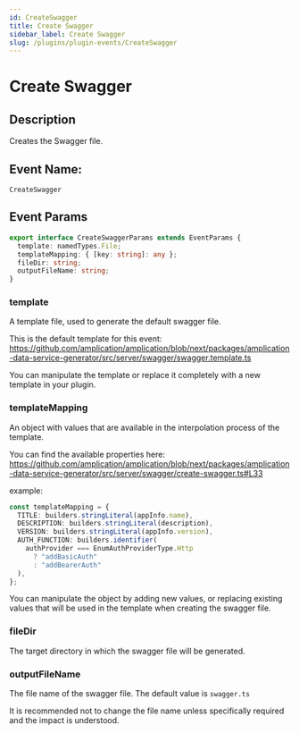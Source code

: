 ```yaml
---
id: CreateSwagger
title: Create Swagger
sidebar_label: Create Swagger
slug: /plugins/plugin-events/CreateSwagger
---
```


# Create Swagger

## Description

Creates the Swagger file.

## Event Name:

`CreateSwagger`

## Event Params

```ts
export interface CreateSwaggerParams extends EventParams {
  template: namedTypes.File;
  templateMapping: { [key: string]: any };
  fileDir: string;
  outputFileName: string;
}
```

### template

A template file, used to generate the default swagger file.

This is the default template for this event: https://github.com/amplication/amplication/blob/next/packages/amplication-data-service-generator/src/server/swagger/swagger.template.ts

You can manipulate the template or replace it completely with a new template in your plugin.

### templateMapping

An object with values that are available in the interpolation process of the template.

You can find the available properties here: https://github.com/amplication/amplication/blob/next/packages/amplication-data-service-generator/src/server/swagger/create-swagger.ts#L33

example:

```ts
const templateMapping = {
  TITLE: builders.stringLiteral(appInfo.name),
  DESCRIPTION: builders.stringLiteral(description),
  VERSION: builders.stringLiteral(appInfo.version),
  AUTH_FUNCTION: builders.identifier(
    authProvider === EnumAuthProviderType.Http
      ? "addBasicAuth"
      : "addBearerAuth"
  ),
};
```

You can manipulate the object by adding new values, or replacing existing values that will be used in the template when creating the swagger file.

### fileDir

The target directory in which the swagger file will be generated.

### outputFileName

The file name of the swagger file. The default value is `swagger.ts`

It is recommended not to change the file name unless specifically required and the impact is understood.
